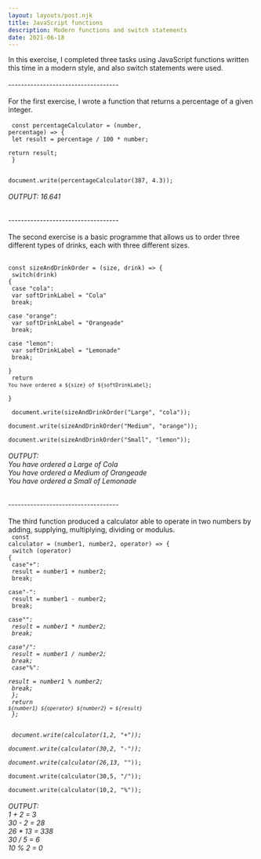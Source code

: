 ```yaml
---
layout: layouts/post.njk
title: JavaScript functions
description: Modern functions and switch statements
date: 2021-06-18
---
```


In this exercise, I completed three tasks using JavaScript functions written this time in a modern style, and also switch statements were used.
<br/><br/>-----------------------------------<br/><br/>
For the first exercise, I wrote a function that returns a percentage of a given integer.<br/>
<br/>
<code>
const percentageCalculator = (number, percentage) => {<br/>
  let result = percentage / 100 * number;<br/>
  return result;<br/>
}<br/>
<br/>
document.write(percentageCalculator(387, 4.3));</code>
<br/><br/>
<em>OUTPUT: 16.641 </em>


<br/>-----------------------------------<br/><br/>
The second exercise is a basic programme that allows us to order three different types of drinks, each with three different sizes.
<br/><br/>
<code>
const sizeAndDrinkOrder = (size, drink) => {<br/>
  switch(drink) {<br/>
    case "cola":<br/>
      var softDrinkLabel = "Cola"<br/>
      break;<br/>
    case "orange":<br/>
      var softDrinkLabel = "Orangeade"<br/>
      break;<br/>
    case "lemon":<br/>
      var softDrinkLabel = "Lemonade"<br/>
      break;<br/>
  }<br/>
  return `You have ordered a ${size} of ${softDrinkLabel}`;<br/>
}<br/>
<br/>
document.write(sizeAndDrinkOrder("Large", "cola"));<br/>
document.write(sizeAndDrinkOrder("Medium", "orange"));<br/>
document.write(sizeAndDrinkOrder("Small", "lemon"));</code><br/>
<br/>
<em>OUTPUT:<br/>
You have ordered a Large of Cola<br/>
You have ordered a Medium of Orangeade<br/>
You have ordered a Small of Lemonade
</em>

<br/>-----------------------------------<br/><br/>
The third function produced a calculator able to operate in two numbers by adding, supplying, multiplying, dividing or modulus.
<br/>
<code>
const calculator = (number1, number2, operator) => {<br/>
  switch (operator) {<br/>
      case"+":<br/>
         result = number1 + number2;<br/>
         break;<br/>
      case"-":<br/>
         result = number1 - number2;<br/>
         break;<br/>
      case"*":<br/>
         result = number1 * number2;<br/>
         break;<br/>
      case"/":<br/>
         result = number1 / number2;<br/>
         break;<br/>
      case"%":<br/>
         result = number1 % number2;<br/>
         break;<br/>
  };<br/>
  return `${number1} ${operator} ${number2} = ${result}`<br/>
};<br/>
<br/>
document.write(calculator(1,2, "+"));<br/>
document.write(calculator(30,2, "-"));<br/>
document.write(calculator(26,13, "*"));<br/>
document.write(calculator(30,5, "/"));<br/>
document.write(calculator(10,2, "%"));</code><br/>
<br/>
<em>OUTPUT:<br/>
1 + 2 = 3<br/>
30 - 2 = 28<br/>
26 * 13 = 338<br/>
30 / 5 = 6<br/>
10 % 2 = 0<br/>
</em>